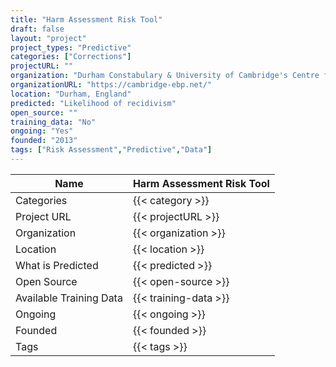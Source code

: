 ```yaml
---
title: "Harm Assessment Risk Tool"
draft: false
layout: "project"
project_types: "Predictive"
categories: ["Corrections"]
projectURL: ""
organization: "Durham Constabulary & University of Cambridge's Centre for Evidence-based Policing"
organizationURL: "https://cambridge-ebp.net/"
location: "Durham, England"
predicted: "Likelihood of recidivism"
open_source: ""
training_data: "No"
ongoing: "Yes"
founded: "2013"
tags: ["Risk Assessment","Predictive","Data"]
---
```



Name                    |  Harm Assessment Risk Tool    
------------------------|----
Categories              | {{< category >}} 
Project URL             | {{< projectURL >}} 
Organization            | {{< organization >}} 
Location                | {{< location >}} 
What is Predicted       | {{< predicted >}} 
Open Source             | {{< open-source >}} 
Available Training Data | {{< training-data >}}
Ongoing                 | {{< ongoing >}} 
Founded                 | {{< founded >}} 
Tags                    | {{< tags >}} 
